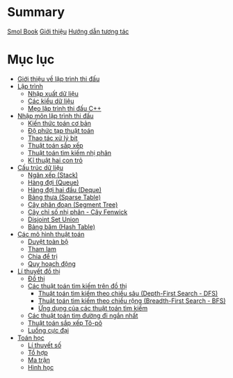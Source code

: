 # Summary

[Smol Book](./title-page.md)
[Giới thiệu](./introduction.md)
[Hướng dẫn tương tác](./guide.md)

# Mục lục

- [Giới thiệu về lập trình thi đấu](./introduction/README.md)
- [Lập trình](./programming/README.md)
  - [Nhập xuất dữ liệu](./programming/io.md)
  - [Các kiểu dữ liệu](./programming/data-types.md)
  - [Mẹo lập trình thi đấu C++](./programming/cpp-tips-and-tricks.md)
- [Nhập môn lập trình thi đấu](./basic/README.md)
  - [Kiến thức toán cơ bản](./basic/math.md)
  - [Độ phức tạp thuật toán](./basic/algo-complexity.md)
  - [Thao tác xử lý bit](./basic/bit-manipulation.md)
  - [Thuật toán sắp xếp](./basic/sorting.md)
  - [Thuật toán tìm kiếm nhị phân](./basic/binary-search.md)
  - [Kĩ thuật hai con trỏ](./basic/two-pointers.md)
- [Cấu trúc dữ liệu](./data-structures/README.md)
  - [Ngăn xếp (Stack)](./data-structures/stack.md)
  - [Hàng đợi (Queue)](./data-structures/queue.md)
  - [Hàng đợi hai đầu (Deque)](./data-structures/deque.md)
  - [Bảng thưa (Sparse Table)](./data-structures/sparse-table.md)
  - [Cây phân đoạn (Segment Tree)]()
  - [Cây chỉ số nhị phân - Cây Fenwick](./data-structures/fenwick.md)
  - [Disjoint Set Union](./data-structures/dsu.md)
  - [Bảng băm (Hash Table)]()
- [Các mô hình thuật toán](./algo-paradigms/README.md)
  - [Duyệt toàn bộ](./algo-paradigms/complete-search.md)
  - [Tham lam](./algo-paradigms/greedy.md)
  - [Chia để trị](./algo-paradigms/dnc.md)
  - [Quy hoạch động]()
- [Lí thuyết đồ thị](./graph-theory/README.md)
  - [Đồ thị](./graph-theory/overview.md)
  - [Các thuật toán tìm kiếm trên đồ thị](./graph-theory/graph-traversal.md)
    - [Thuật toán tìm kiếm theo chiều sâu (Depth-First Search - DFS)](./graph-theory/dfs.md)
    - [Thuật toán tìm kiếm theo chiều rộng (Breadth-First Search - BFS)](./graph-theory/bfs.md)
    - [Ứng dụng của các thuật toán tìm kiếm]()
  - [Các thuật toán tìm đường đi ngắn nhất]()
  - [Thuật toán sắp xếp Tô-pô]()
  - [Luồng cực đại]()
- [Toán học]()
  - [Lí thuyết số]()
  - [Tổ hợp]()
  - [Ma trận]()
  - [Hình học]()